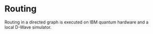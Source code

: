 # Routing
Routing in a directed graph is executed on IBM quantum hardware and a local D-Wave simulator.

